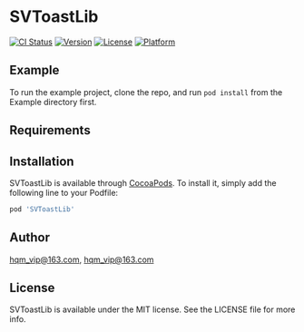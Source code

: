 # SVToastLib

[![CI Status](https://img.shields.io/travis/hqm_vip@163.com/SVToastLib.svg?style=flat)](https://travis-ci.org/hqm_vip@163.com/SVToastLib)
[![Version](https://img.shields.io/cocoapods/v/SVToastLib.svg?style=flat)](https://cocoapods.org/pods/SVToastLib)
[![License](https://img.shields.io/cocoapods/l/SVToastLib.svg?style=flat)](https://cocoapods.org/pods/SVToastLib)
[![Platform](https://img.shields.io/cocoapods/p/SVToastLib.svg?style=flat)](https://cocoapods.org/pods/SVToastLib)

## Example

To run the example project, clone the repo, and run `pod install` from the Example directory first.

## Requirements

## Installation

SVToastLib is available through [CocoaPods](https://cocoapods.org). To install
it, simply add the following line to your Podfile:

```ruby
pod 'SVToastLib'
```

## Author

hqm_vip@163.com, hqm_vip@163.com

## License

SVToastLib is available under the MIT license. See the LICENSE file for more info.

